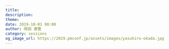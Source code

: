 ```yaml
---
title: 
description: 
theme: 
date: 2019-10-01 00:00
author: 岡田 康豊
category: sessions
og_image_url: https://2019.pmconf.jp/assets/images/yasuhiro-okada.jpg
---
```


